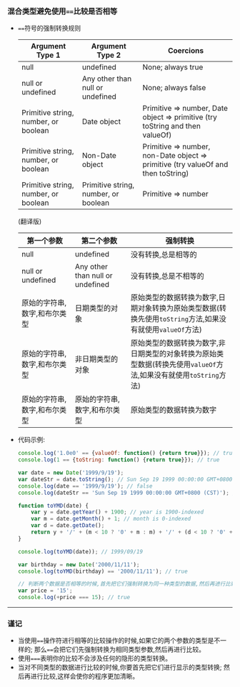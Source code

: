 ### 混合类型避免使用`==`比较是否相等

+ `==`符号的强制转换规则

  | Argument Type 1        | Argument Type 2          |Coercions |
  | ------------- |-------------| -----|
  |   null    | undefined | None; always true |
  | null or undefined      | Any other than null or undefined      |   None; always false |
  | Primitive string, number, or boolean | Date object      |    Primitive => number, Date object => primitive (try toString and then valueOf) |
  | Primitive string, number, or boolean | Non-Date object      |    Primitive => number, non-Date object => primitive (try valueOf and then toString) |
  | Primitive string, number, or boolean | Primitive string, number, or boolean      |    Primitive => number |
  
  (翻译版)
  
  | 第一个参数        | 第二个参数         | 强制转换 |
  | ------------- |-------------| -----|
  |   null    | undefined | 没有转换,总是相等的 |
  | null or undefined      | Any other than null or undefined      |   没有转换,总是不相等的 |
  | 原始的字符串,数字,和布尔类型 | 日期类型的对象      |   原始类型的数据转换为数字,日期对象转换为原始类型数据(转换先使用`toString`方法,如果没有就使用`valueOf`方法)  |
  | 原始的字符串,数字,和布尔类型 | 非日期类型的对象      |    原始类型的数据转换为数字,非日期类型的对象转换为原始类型数据(转换先使用`valueOf`方法,如果没有就使用`toString`方法) |
  | 原始的字符串,数字,和布尔类型 | 原始的字符串,数字,和布尔类型     |    原始类型的数据转换为数字 |
  
+ 代码示例:
  
  ```javascript
  console.log('1.0e0' == {valueOf: function() {return true}}); // true
  console.log(1 == {toString: function() {return true}}); // true
  
  var date = new Date('1999/9/19');
  var dateStr = date.toString(); // Sun Sep 19 1999 00:00:00 GMT+0800 (CST)
  console.log(date == '1999/9/19'); // false
  console.log(dateStr == 'Sun Sep 19 1999 00:00:00 GMT+0800 (CST)'); // true
  
  function toYMD(date) {
      var y = date.getYear() + 1900; // year is 1900-indexed
      var m = date.getMonth() + 1; // month is 0-indexed
      var d = date.getDate();
      return y + '/' + (m < 10 ? '0' + m : m) + '/' + (d < 10 ? '0' + d : d);
  }
  
  console.log(toYMD(date)); // 1999/09/19
  
  var birthday = new Date('2000/11/11');
  console.log(toYMD(birthday) == '2000/11/11'); // true
  
  // 判断两个数据是否相等的时候,首先把它们强制转换为同一种类型的数据,然后再进行比较。
  var price = '15';
  console.log(+price === 15); // true
  ```
  
------

### 谨记
+ 当使用`==`操作符进行相等的比较操作的时候,如果它的两个参数的类型是不一样的;
  那么`==`会把它们先强制转换为相同类型参数,然后再进行比较。
+ 使用`===`表明你的比较不会涉及任何的隐形的类型转换。
+ 当对不同类型的数据进行比较的时候,你要首先把它们进行显示的类型转换;
  然后再进行比较,这样会使你的程序更加清晰。  
